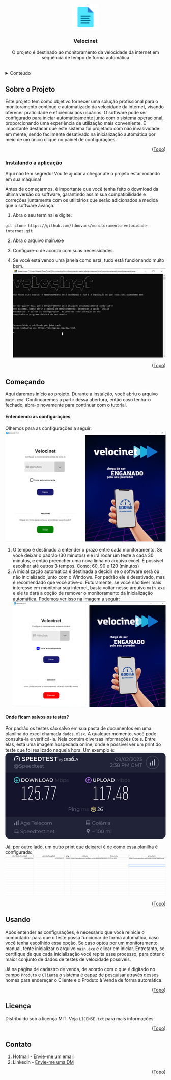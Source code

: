 <br />
<div align="center">
  <a href="https://linkedin.com/in/ldnovaes">
    <img src="screenshots/iconDocument.png" alt="Logo" width="80" height="80">
  </a>

  <h3 align="center">Velocinet</h3>

  <p align="center">
    O projeto é destinado ao monitoramento da velocidade da internet em sequência de tempo de forma automática
    <br />
    <br />
  </p>
</div>



<!-- TABLE OF CONTENTS -->
<details>
  <summary>Conteúdo</summary>
  <ol>
    <li>
      <a href="#sobre">Sobre o Projeto</a>
      <ul>
        <li><a href="#built">Instalando a aplicação</a></li>
      </ul>
    </li>
    <li>
      <a href="#comeco">Começando</a>
      <ul>
        <li><a href="#entendendo">Entendendo as configurações</a></li>
        <li><a href="#dados">Onde ficam salvos os testes?</a></li>
      </ul>
    </li>
    <li><a href="#uso">Usando</a></li>
    <li><a href="#licenca">Licença</a></li>
    <li><a href="#contato">Contato</a></li>
  </ol>
</details>



<!-- ABOUT THE PROJECT -->
## <span id="sobre">Sobre o Projeto</span>

Este projeto tem como objetivo fornecer uma solução profissional para o monitoramento contínuo e automatizado da velocidade da internet, visando oferecer praticidade e eficiência aos usuários. O software pode ser configurado para iniciar automaticamente junto com o sistema operacional, proporcionando uma experiência de utilização mais conveniente. É importante destacar que este sistema foi projetado com não invasividade em mente, sendo facilmente desativado na inicialização automática por meio de um único clique no painel de configurações.

<p align="right">(<a href="#readme-top">Topo</a>)</p>



### <span id="built">Instalando a aplicação</span>

Aqui não tem segredo! Vou te ajudar a chegar até o projeto estar rodando em sua máquina!

Antes de começarmos, é importante que você tenha feito o download da última versão do software, garantindo assim sua compatibilidade e correções juntamente com os utilitários que serão adicionados a medida que o software avança.

1. Abra o seu terminal e digite:

`git clone https://github.com/ldnovaes/monitoramento-velocidade-internet.git`

2. Abra o arquivo main.exe
 
3. Configure-o de acordo com suas necessidades.
 
4. Se você está vendo uma janela como esta, tudo está funcionando muito bem. ![Terminal](./screenshots/terminal.png)

<p align="right">(<a href="#readme-top">Topo</a>)</p>

## <span id="comeco">Começando</span>

Aqui daremos início ao projeto. Durante a instalção, você abriu o arquivo `main.exe`. Continuaremos a partir dessa abertura, então caso tenha-o fechado, abra-o novamente para continuar com o tutorial.

#### <span id="entendendo">Entendendo as configurações</span>

Olhemos para as configurações a seguir: 
![Programa Aberto](./screenshots/processo_nao_executado.png)

1. O tempo é destinado a entender o prazo entre cada monitoramento. Se você deixar o padrão (30 minutos) ele irá rodar um teste a cada 30 minutos, e então preencher uma nova linha no arquivo excel. É possível escolher até outros 3 tempos. Como: 60, 90 e 120 (minutos)
2. A inicialização automática é destinada a decidir se o software será ou não inicializado junto com o Windows. Por padrão ele é desativado, mas é recomendado que você ative-o. Futuramente, se você não tiver mais interesse em monitorar sua internet, basta voltar nesse arquivo `main.exe` e ele te dará a opção de remover o monitoramento da inicialização automática. Podemos ver isso na imagem a seguir:
![Desativando a Inicialização Automática](./screenshots/processo_execucao.png)

#### <span id="dados">Onde ficam salvos os testes?</span>

Por padrão os testes são salvo em sua pasta de documentos em uma planilha do excel chamada `dados.xlsx`. A qualquer momento, você pode consultá-la e verificá-la. Nela contém diversas informações úteis. Entre elas, está uma imagem hospedada online, onde é possível ver um print do teste que foi realizado naquela hora. Um exemplo é:
![Print](./screenshots/print_teste.png)

Já, por outro lado, um outro print que deixarei é de como essa planilha é configurada:
![Print](./screenshots/planilha_dados.png)

<p align="right">(<a href="#readme-top">Topo</a>)</p>

## <span id="uso">Usando</span>

Após entender as configurações, é necessário que você reinicie o computador para que o teste possa funcionar de forma automática, caso você tenha escolhido essa opção. Se caso optou por um monitoramento manual, tente inicializar o arquivo `main.exe` e clicar em iniciar. Entretanto, se certifique de que cada inicialização você repita esse processo, para obter o maior conjunto de dados de testes de velocidade possíveis.

Já na página de cadastro de venda, de acordo com o que é digitado no campo `Produto` e `Cliente` o sistema é capaz de pesquisar através desses nomes para endereçar o Cliente e o Produto à Venda de forma automática.
<p align="right">(<a href="#readme-top">Topo</a>)</p>

## <span id="licenca">Licença</span>

Distribuído sob a licença MIT. Veja `LICENSE.txt` para mais informações.

<p align="right">(<a href="#readme-top">Topo</a>)</p>

## <span id="contato">Contato</span>

1. Hotmail - [Envie-me um email](leandroduarte2012@hotmail.com)
2. Linkedin - [Envie-me uma DM](https://linkedin.com/in/ldnovaes)

<p align="right">(<a href="#readme-top">Topo</a>)</p>

